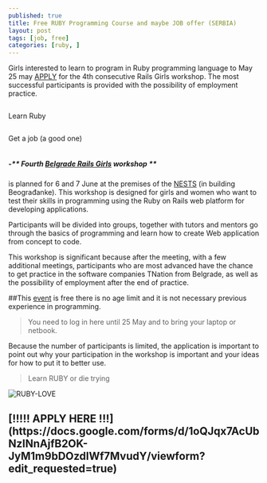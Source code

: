 ```yaml
---
published: true
title: Free RUBY Programming Course and maybe JOB offer (SERBIA)
layout: post
tags: [job, free]
categories: [ruby, ]
---
```

Girls interested to learn to program in Ruby programming language to May 25 may [APPLY](https://docs.google.com/forms/d/1oQJqx7AcUbNzINnAjfB2OK-JyM1m9bDOzdIWf7MvudY/viewform?edit_requested=true) for the 4th consecutive Rails Girls workshop. The most successful participants is provided with the possibility of employment practice.

<div class="row">
    <div class="small-12 medium-6 columns">
        <p>Learn Ruby </p>
    </div>
    <div class="small-12 medium-6 columns">
        <p>Get a job (a good one)</p>
    </div>
</div>

##### -** Fourth [Belgrade Rails Girls](http://railsgirls.com/beograd) workshop ** 
is planned for 6 and 7 June at the premises of the [NESTS](http://www.kancelarijazamlade.rs/kzm-servisi/inkubator) (in building Beograđanke). This workshop is designed for girls and women who want to test their skills in programming using the Ruby on Rails web platform for developing applications.

Participants will be divided into groups, together with tutors and mentors go through the basics of programming and learn how to create Web application from concept to code.

This workshop is significant because after the meeting, with a few additional meetings, participants who are most advanced have the chance to get practice in the software companies TNation from Belgrade, as well as the possibility of employment after the end of practice.

##This [event](http://railsgirls.com/beograd)  is free 
there is no age limit and it is not necessary previous experience in programming.

> You need to log in here until 25 May and to bring your laptop or netbook.

Because the number of participants is limited, the application is important to point out why your participation in the workshop is important and your ideas for how to put it to better use.

> Learn RUBY or die trying 

![RUBY-LOVE](http://i.imgur.com/4X8pGKZ.jpg)

<h2 class="text-center"> [!!!!! APPLY HERE !!!](https://docs.google.com/forms/d/1oQJqx7AcUbNzINnAjfB2OK-JyM1m9bDOzdIWf7MvudY/viewform?edit_requested=true)</h2>